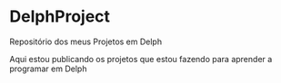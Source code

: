 # DelphProject
Repositório dos meus Projetos em Delph

Aqui estou publicando os projetos que estou fazendo para aprender a programar em Delph
